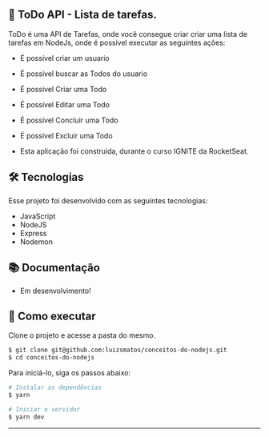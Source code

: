 ## 📄 ToDo API - Lista de tarefas. 

ToDo é uma API de Tarefas, onde você consegue criar criar uma lista de tarefas em NodeJs, onde é possível executar as seguintes ações:

  - É possível criar um usuario
  - É possível buscar as Todos do usuario
  - É possível Criar uma Todo
  - É possível Editar uma Todo
  - É possível Concluir uma Todo
  - É possível Excluir uma Todo

 - Esta aplicação foi construida, durante o curso IGNITE da RocketSeat.

## 🛠 Tecnologias

Esse projeto foi desenvolvido com as seguintes tecnologias:

- JavaScript
- NodeJS
- Express
- Nodemon

## 📚 Documentação

  - Em desenvolvimento!

## 🚀 Como executar

Clone o projeto e acesse a pasta do mesmo.

```bash
$ git clone git@github.com:luizsmatos/conceitos-do-nodejs.git
$ cd conceitos-do-nodejs
```

Para iniciá-lo, siga os passos abaixo:
```bash
# Instalar as dependências
$ yarn

# Iniciar o servidor
$ yarn dev
```
---
